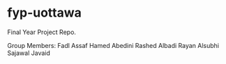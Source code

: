 fyp-uottawa
===========

Final Year Project Repo.

Group Members:
Fadl Assaf
Hamed Abedini
Rashed Albadi
Rayan Alsubhi
Sajawal Javaid

